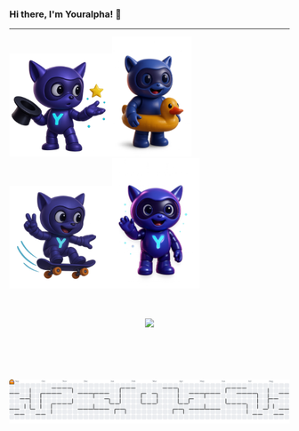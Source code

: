 ### Hi there, I'm Youralpha! 👋

---

<div style=" gap: 10px; align-items: center;">
  <img src="/img/yora5.png" alt="Foto Yora" height="185" /><img src="/img/yora1.png" alt="Foto Yora" height="215"/><img src="/img/yora4.png" alt="Foto Yora" height="185" /><img src="/img/yora2.png" alt="Foto Yora" height="235" />
</div>
</br>
<div>
  </br>
</div>
</br>

<div align="center">
  <img height="300" src="https://i.imgflip.com/5k8afw.png"  />
</div>

###
</br>
</br>
</br>
</br>
<picture>
  <source media="(prefers-color-scheme: dark)" srcset="https://raw.githubusercontent.com/AlphaIsYour/AlphaIsYour/output/pacman-contribution-graph-dark.svg">
  <source media="(prefers-color-scheme: light)" srcset="https://raw.githubusercontent.com/AlphaIsYour/AlphaIsYour/output/pacman-contribution-graph.svg">
  <img alt="pacman contribution graph" src="https://raw.githubusercontent.com/AlphaIsYour/AlphaIsYour/output/pacman-contribution-graph.svg">
</picture>

###
